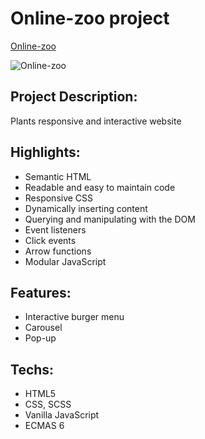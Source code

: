 # Online-zoo project
[Online-zoo](https://aliaksei-siniauski.github.io/online-zoo/)

![Online-zoo](https://snipboard.io/BJyt3d.jpg)

## Project Description:

Plants responsive and interactive website

## Highlights:

- Semantic HTML
- Readable and easy to maintain code
- Responsive CSS
- Dynamically inserting content
- Querying and manipulating with the DOM
- Event listeners
- Click events
- Arrow functions
- Modular JavaScript

## Features:

- Interactive burger menu
- Carousel
- Pop-up

## Techs:

- HTML5
- CSS, SCSS
- Vanilla JavaScript
- ECMAS 6
